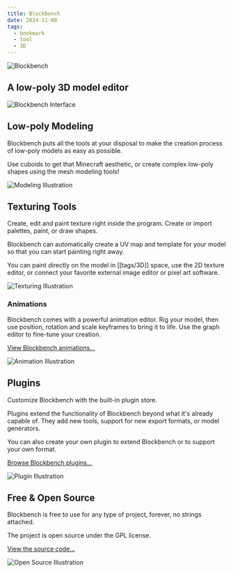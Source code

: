 ```yaml
---
title: Blockbench
date: 2024-11-08
tags:
  - bookmark
  - tool
  - 3D
---
```

![Blockbench](https://www.blockbench.net/_nuxt/4f6a327584c59f915bc0b302de6eab76.svg)

## A low-poly 3D model editor

![Blockbench Interface](https://www.blockbench.net/_nuxt/img/front_page_app.a142ec5.png)
## Low-poly Modeling

Blockbench puts all the tools at your disposal to make the creation process of low-poly models as easy as possible.

Use cuboids to get that Minecraft aesthetic, or create complex low-poly shapes using the mesh modeling tools!

![Modeling Illustration](https://www.blockbench.net/_nuxt/img/flower_pot.5f0e9d6.png)
## Texturing Tools

Create, edit and paint texture right inside the program. Create or import palettes, paint, or draw shapes.

Blockbench can automatically create a UV map and template for your model so that you can start painting right away.

You can paint directly on the model in [[tags/3D]] space, use the 2D texture editor, or connect your favorite external image editor or pixel art software.

![Texturing Illustration](https://www.blockbench.net/_nuxt/img/texturing.c51a693.png)
### Animations

Blockbench comes with a powerful animation editor. Rig your model, then use position, rotation and scale keyframes to bring it to life. Use the graph editor to fine-tune your creation.

[View Blockbench animations...](https://sketchfab.com/jannisx11/collections/blockbench-animations)

![Animation Illustration](https://www.blockbench.net/_nuxt/img/animation.b9e9215.png)

## Plugins

Customize Blockbench with the built-in plugin store.

Plugins extend the functionality of Blockbench beyond what it's already capable of. They add new tools, support for new export formats, or model generators.

You can also create your own plugin to extend Blockbench or to support your own format.

[Browse Blockbench plugins...](https://www.blockbench.net/plugins)

![Plugin Illustration](https://www.blockbench.net/_nuxt/img/plugins.001648b.png)

## Free & Open Source

Blockbench is free to use for any type of project, forever, no strings attached.

The project is open source under the GPL license.

[View the source code...](https://github.com/JannisX11/blockbench)

![Open Source Illustration](https://www.blockbench.net/_nuxt/img/open_source.172b833.png)